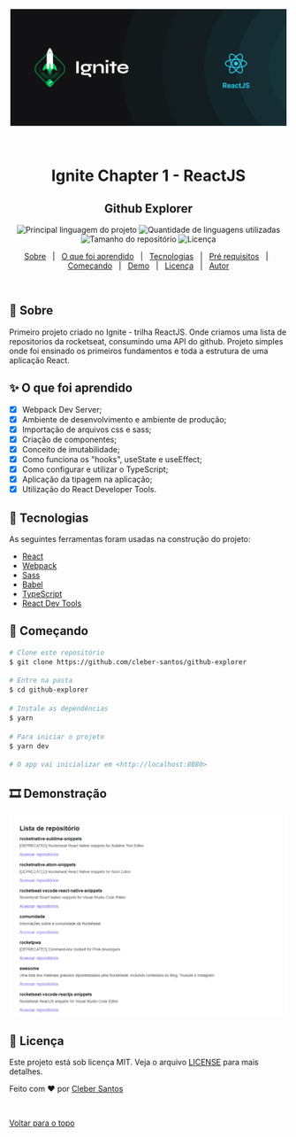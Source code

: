 <div align="center" id="top"> 
  <img src="/public/assets/logo_ignite_react.png" alt="Github Explorer" width="500px"/>

&#xa0;

</div>

<h1 align="center">Ignite Chapter 1 - ReactJS</h1>
<h2 align="center">Github Explorer</h2>

<p align="center">
  <img alt="Principal linguagem do projeto" src="https://img.shields.io/github/languages/top/cleber-santos/github-explorer?color=#1C2A24">

  <img alt="Quantidade de linguagens utilizadas" src="https://img.shields.io/github/languages/count/cleber-santos/github-explorer?color=#1C2A24">

  <img alt="Tamanho do repositório" src="https://img.shields.io/github/repo-size/cleber-santos/github-explorer?color=#1C2A24">

  <img alt="Licença" src="https://img.shields.io/github/license/cleber-santos/github-explorer?color=#1C2A24">

</p>

<p align="center">
  <a href="#dart-sobre">Sobre</a> &#xa0; | &#xa0; 
  <a href="#sparkles-o-que-foi-aprendido">O que foi aprendido</a> &#xa0; | &#xa0;
  <a href="#rocket-tecnologias">Tecnologias</a> &#xa0; | &#xa0;
  <a href="#white_check_mark-pré-requesitos">Pré requisitos</a> &#xa0; | &#xa0;
  <a href="#checkered_flag-começando">Começando</a> &#xa0; | &#xa0;
  <a href="#film_strip-demonstração">Demo</a> &#xa0; | &#xa0;
  <a href="#memo-licença">Licença</a> &#xa0; | &#xa0;
  <a href="https://github.com/cleber-santos" target="_blank">Autor</a>
</p>

<br>

## :dart: Sobre

Primeiro projeto criado no Ignite - trilha ReactJS.
Onde criamos uma lista de repositorios da rocketseat, consumindo uma API do github. Projeto simples onde foi ensinado os primeiros fundamentos e toda a estrutura de uma aplicação React.

## :sparkles: O que foi aprendido

- [x] Webpack Dev Server;
- [x] Ambiente de desenvolvimento e ambiente de produção;
- [x] Importação de arquivos css e sass;
- [x] Criação de componentes;
- [x] Conceito de imutabilidade;
- [x] Como funciona os "hooks", useState e useEffect;
- [x] Como configurar e utilizar o TypeScript;
- [x] Aplicação da tipagem na aplicação;
- [x] Utilização do React Developer Tools.

## :rocket: Tecnologias

As seguintes ferramentas foram usadas na construção do projeto:

- [React](https://pt-br.reactjs.org/)
- [Webpack](https://webpack.js.org/)
- [Sass](https://sass-lang.com/)
- [Babel](https://babeljs.io/)
- [TypeScript](https://www.typescriptlang.org/)
- [React Dev Tools](https://pt-br.reactjs.org/blog/2015/09/02/new-react-developer-tools.html)

## :checkered_flag: Começando

```bash
# Clone este repositório
$ git clone https://github.com/cleber-santos/github-explorer

# Entre na pasta
$ cd github-explorer

# Instale as dependências
$ yarn

# Para iniciar o projeto
$ yarn dev

# O app vai inicializar em <http://localhost:8080>
```

## :film_strip: Demonstração

![print](./public/assets/github_explorer.png)

## :memo: Licença

Este projeto está sob licença MIT. Veja o arquivo [LICENSE](LICENSE) para mais detalhes.

Feito com :heart: por <a href="https://github.com/cleber-santos" target="_blank">Cleber Santos</a>

&#xa0;

<a href="#top">Voltar para o topo</a>
